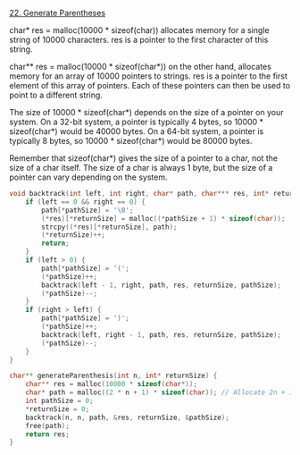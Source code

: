 
[22. Generate Parentheses](http://leetcode.com/problems/generate-parentheses/)

char* res = malloc(10000 * sizeof(char)) allocates memory for a single string of 10000 characters. res is a pointer to the first character of this string.

char** res = malloc(10000 * sizeof(char*)) on the other hand, allocates memory for an array of 10000 pointers to strings. res is a pointer to the first element of this array of pointers. Each of these pointers can then be used to point to a different string.

The size of 10000 * sizeof(char*) depends on the size of a pointer on your system. On a 32-bit system, a pointer is typically 4 bytes, so 10000 * sizeof(char*) would be 40000 bytes. On a 64-bit system, a pointer is typically 8 bytes, so 10000 * sizeof(char*) would be 80000 bytes.

Remember that sizeof(char*) gives the size of a pointer to a char, not the size of a char itself. The size of a char is always 1 byte, but the size of a pointer can vary depending on the system.

```c
void backtrack(int left, int right, char* path, char*** res, int* returnSize, int* pathSize) {
    if (left == 0 && right == 0) {
        path[*pathSize] = '\0';
        (*res)[*returnSize] = malloc((*pathSize + 1) * sizeof(char));
        strcpy((*res)[*returnSize], path);
        (*returnSize)++;
        return;
    }
    if (left > 0) {
        path[*pathSize] = '(';
        (*pathSize)++;
        backtrack(left - 1, right, path, res, returnSize, pathSize);
        (*pathSize)--;
    }
    if (right > left) {
        path[*pathSize] = ')';
        (*pathSize)++;
        backtrack(left, right - 1, path, res, returnSize, pathSize);
        (*pathSize)--;
    }
}

char** generateParenthesis(int n, int* returnSize) {
    char** res = malloc(10000 * sizeof(char*));
    char* path = malloc((2 * n + 1) * sizeof(char)); // Allocate 2n + 1 bytes for path
    int pathSize = 0;
    *returnSize = 0;
    backtrack(n, n, path, &res, returnSize, &pathSize);
    free(path);
    return res;
}
```